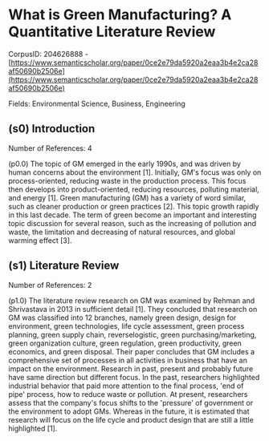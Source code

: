 # What is Green Manufacturing? A Quantitative Literature Review

CorpusID: 204626888 - [https://www.semanticscholar.org/paper/0ce2e79da5920a2eaa3b4e2ca28af50690b2506e](https://www.semanticscholar.org/paper/0ce2e79da5920a2eaa3b4e2ca28af50690b2506e)

Fields: Environmental Science, Business, Engineering

## (s0) Introduction
Number of References: 4

(p0.0) The topic of GM emerged in the early 1990s, and was driven by human concerns about the environment [1]. Initially, GM's focus was only on process-oriented, reducing waste in the production process. This focus then develops into product-oriented, reducing resources, polluting material, and energy [1]. Green manufacturing (GM) has a variety of word similar, such as cleaner production or green practices [2]. This topic growth rapidly in this last decade. The term of green become an important and interesting topic discussion for several reason, such as the increasing of pollution and waste, the limitation and decreasing of natural resources, and global warming effect [3].
## (s1) Literature Review
Number of References: 2

(p1.0) The literature review research on GM was examined by Rehman and Shrivastava in 2013 in sufficient detail [1]. They concluded that research on GM was classified into 12 branches, namely green design, design for environment, green technologies, life cycle assessment, green process planning, green supply chain, reverselogistic, green purchasing/marketing, green organization culture, green regulation, green productivity, green economics, and green disposal. Their paper concludes that GM includes a comprehensive set of processes in all activities in business that have an impact on the environment. Research in past, present and probably future have same direction but different focus. In the past, researchers highlighted industrial behavior that paid more attention to the final process, 'end of pipe' process, how to reduce waste or pollution. At present, researchers assess that the company's focus shifts to the 'pressure' of government or the environment to adopt GMs. Whereas in the future, it is estimated that research will focus on the life cycle and product design that are still a little highlighted [1].
